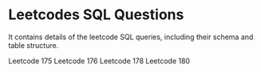 # Leetcodes SQL Questions

It contains details of the leetcode SQL queries, including their schema and table structure.

Leetcode 175
Leetcode 176
Leetcode 178
Leetcode 180
